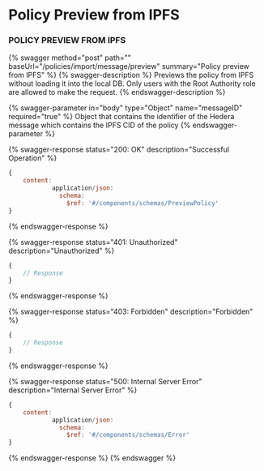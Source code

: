 # Policy Preview from IPFS

### POLICY PREVIEW FROM IPFS

{% swagger method="post" path="" baseUrl="/policies/import/message/preview" summary="Policy preview from IPFS" %}
{% swagger-description %}
Previews the policy from IPFS without loading it into the local DB. Only users with the Root Authority role are allowed to make the request.
{% endswagger-description %}

{% swagger-parameter in="body" type="Object" name="messageID" required="true" %}
Object that contains the identifier of the Hedera message which contains the IPFS CID of the policy
{% endswagger-parameter %}

{% swagger-response status="200: OK" description="Successful Operation" %}
```javascript
{
    content:
            application/json:
              schema:
                $ref: '#/components/schemas/PreviewPolicy'
}
```
{% endswagger-response %}

{% swagger-response status="401: Unauthorized" description="Unauthorized" %}
```javascript
{
    // Response
}
```
{% endswagger-response %}

{% swagger-response status="403: Forbidden" description="Forbidden" %}
```javascript
{
    // Response
}
```
{% endswagger-response %}

{% swagger-response status="500: Internal Server Error" description="Internal Server Error" %}
```javascript
{
    content:
            application/json:
              schema:
                $ref: '#/components/schemas/Error'
}
```
{% endswagger-response %}
{% endswagger %}
